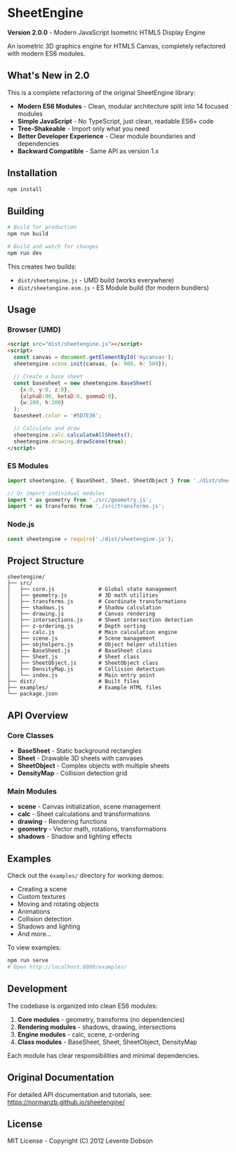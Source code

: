 # SheetEngine

**Version 2.0.0** - Modern JavaScript Isometric HTML5 Display Engine

An isometric 3D graphics engine for HTML5 Canvas, completely refactored with modern ES6 modules.

## What's New in 2.0

This is a complete refactoring of the original SheetEngine library:

- **Modern ES6 Modules** - Clean, modular architecture split into 14 focused modules
- **Simple JavaScript** - No TypeScript, just clean, readable ES6+ code
- **Tree-Shakeable** - Import only what you need
- **Better Developer Experience** - Clear module boundaries and dependencies
- **Backward Compatible** - Same API as version 1.x

## Installation

```bash
npm install
```

## Building

```bash
# Build for production
npm run build

# Build and watch for changes
npm run dev
```

This creates two builds:
- `dist/sheetengine.js` - UMD build (works everywhere)
- `dist/sheetengine.esm.js` - ES Module build (for modern bundlers)

## Usage

### Browser (UMD)

```html
<script src="dist/sheetengine.js"></script>
<script>
  const canvas = document.getElementById('mycanvas');
  sheetengine.scene.init(canvas, {w: 900, h: 500});

  // Create a base sheet
  const basesheet = new sheetengine.BaseSheet(
    {x:0, y:0, z:0},
    {alphaD:90, betaD:0, gammaD:0},
    {w:200, h:200}
  );
  basesheet.color = '#5D7E36';

  // Calculate and draw
  sheetengine.calc.calculateAllSheets();
  sheetengine.drawing.drawScene(true);
</script>
```

### ES Modules

```javascript
import sheetengine, { BaseSheet, Sheet, SheetObject } from './dist/sheetengine.esm.js';

// Or import individual modules
import * as geometry from './src/geometry.js';
import * as transforms from './src/transforms.js';
```

### Node.js

```javascript
const sheetengine = require('./dist/sheetengine.js');
```

## Project Structure

```
sheetengine/
├── src/
│   ├── core.js              # Global state management
│   ├── geometry.js          # 3D math utilities
│   ├── transforms.js        # Coordinate transformations
│   ├── shadows.js           # Shadow calculation
│   ├── drawing.js           # Canvas rendering
│   ├── intersections.js     # Sheet intersection detection
│   ├── z-ordering.js        # Depth sorting
│   ├── calc.js              # Main calculation engine
│   ├── scene.js             # Scene management
│   ├── objhelpers.js        # Object helper utilities
│   ├── BaseSheet.js         # BaseSheet class
│   ├── Sheet.js             # Sheet class
│   ├── SheetObject.js       # SheetObject class
│   ├── DensityMap.js        # Collision detection
│   └── index.js             # Main entry point
├── dist/                    # Built files
├── examples/                # Example HTML files
└── package.json
```

## API Overview

### Core Classes

- **BaseSheet** - Static background rectangles
- **Sheet** - Drawable 3D sheets with canvases
- **SheetObject** - Complex objects with multiple sheets
- **DensityMap** - Collision detection grid

### Main Modules

- **scene** - Canvas initialization, scene management
- **calc** - Sheet calculations and transformations
- **drawing** - Rendering functions
- **geometry** - Vector math, rotations, transformations
- **shadows** - Shadow and lighting effects

## Examples

Check out the `examples/` directory for working demos:

- Creating a scene
- Custom textures
- Moving and rotating objects
- Animations
- Collision detection
- Shadows and lighting
- And more...

To view examples:

```bash
npm run serve
# Open http://localhost:8080/examples/
```

## Development

The codebase is organized into clean ES6 modules:

1. **Core modules** - geometry, transforms (no dependencies)
2. **Rendering modules** - shadows, drawing, intersections
3. **Engine modules** - calc, scene, z-ordering
4. **Class modules** - BaseSheet, Sheet, SheetObject, DensityMap

Each module has clear responsibilities and minimal dependencies.

## Original Documentation

For detailed API documentation and tutorials, see:
https://normanzb.github.io/sheetengine/

## License

MIT License - Copyright (C) 2012 Levente Dobson